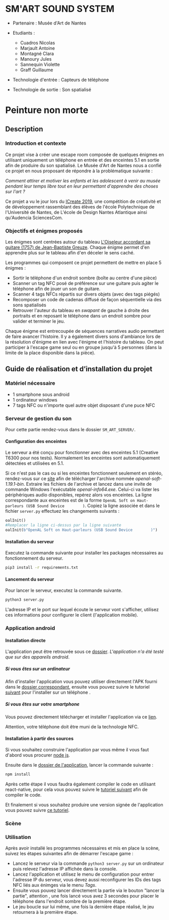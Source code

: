 # SM'ART SOUND SYSTEM

- Partenaire : Musée d'Art de Nantes

- Etudiants : 

	- Cuadros Nicolas
	- Marjault Antoine
	- Montagné Clara
	- Manoury Jules
	- Sannequin Violette
	- Graff Guillaume


- Technologie d'entrée : Capteurs de téléphone

- Technologie de sortie : Son spatialisé

  

# Peinture non morte

## Description

### Introduction et contexte

Ce projet vise à créer une escape room composée de quelques énigmes en utilisant uniquement un téléphone en entrée et des enceintes 5.1 en sortie afin de produire du son spatialisé.
Le Musée d'Art de Nantes nous a confié ce projet en nous proposant de répondre à la problématique suivante :

*Comment attirer et motiver les enfants et les adolescent à venir au musée pendant leur temps libre tout en leur permettant d'apprendre des choses sur l'art ?*

Ce projet a vu le jour lors du [ICreate 2019](https://projeticreate2019.wixsite.com/icreate19?fbclid=IwAR3sZtT69xuDUp60zoIqp_Ut2Em7cNhtB9y3uWBsRF6w7pOj3tiniH10_LM), une compétition de créativité et de développement rassemblant des élèves de l'école Polytechnique de l'Université de Nantes, de L'école de Design Nantes Atlantique ainsi qu'Audencia SciencesCom.

### Objectifs et énigmes proposés

Les énigmes sont centrées autour du tableau [L'Oiseleur accordant sa guitare (1757) de Jean-Baptiste Greuze](https://fr.wikipedia.org/wiki/Jean-Baptiste_Greuze).
Chaque énigme permet d'en apprendre plus sur le tableau afin d'en déceler le sens caché.

Les programmes qui composent ce projet permettent de mettre en place 5 énigmes :
- Sortir le téléphone d'un endroit sombre (boîte au centre d'une pièce)
- Scanner un tag NFC posé de préférence sur une guitare puis agiter le téléphone afin de jouer un son de guitare.
- Scanner 4 tags NFCs répartis sur divers objets (avec des tags piégés)
- Recomposer un code de cadenas diffusé de façon séquentielle via des sons spatialisés
- Retrouver l'auteur du tableau en *swapant* de gauche à droite des portraits et en reposant le téléphone dans un endroit sombre pour valider et terminer le jeu.

Chaque énigme est entrecoupée de séquences narratives audio permettant de faire avancer l'histoire.
Il y a également divers sons d'ambiance lors de la résolution d'énigme en lien avec l'énigme et l'histoire du tableau.
On peut participer à l'escape game seul ou en groupe jusqu'à 5 personnes (dans la limite de la place disponible dans la pièce).

## Guide de réalisation et d’installation du projet

### Matériel nécessaire

- 1 smartphone sous android
- 1 ordinateur windows
- 7 tags NFC ou n'importe quel autre objet disposant d'une puce NFC

### Serveur de gestion du son

Pour cette partie rendez-vous dans le dossier ```SM_ART_SERVER/```.

#### Configuration des enceintes

Le serveur a été conçu pour fonctionner avec des enceintes 5.1 (Creative T6300 pour nos tests). Normalement les enceintes sont automatiquement détectées et utilisées en 5.1.

Si ce n'est pas le cas ou si les enceintes fonctionnent seulement en stéréo, rendez-vous sur ce [site](https://kcat.strangesoft.net/openal.html) afin de télécharger l'archive nommée *openal-soft-1.19.1-bin*.
Extraire les fichiers de l'archive et lancez dans une invite de commande Windows l'exécutable *openal-info64.exe*. Celui-ci va lister les périphériques audio disponibles, repérez alors vos enceintes. La ligne correspondante aux enceintes est de la forme ```OpenAL Soft on Haut-parleurs (USB Sound Device        )```.
Copiez la ligne associée et dans le fichier ```server.py``` effectuez les changements suivants :

```python
oalInit()
#Remplacer la ligne ci-dessus par la ligne suivante
oalInit(b"OpenAL Soft on Haut-parleurs (USB Sound Device        )")
```

#### Installation du serveur
Executez la commande suivante pour installer les packages nécessaires au fonctionnement du serveur.

```bash
pip3 install -r requirements.txt
```

#### Lancement du serveur
Pour lancer le serveur, executez la commande suivante.
```bash
python3 server.py
```
L'adresse IP et le port sur lequel écoute le serveur vont s'afficher, utilisez ces informations pour configurer le client (l'application mobile).

### Application android

#### Installation directe

L'application peut être retrouvée sous ce [dossier](./SM_ART/).
*L'application n'a été testé que sur des appareils android*.
##### Si vous êtes sur un ordinateur

Afin d'installer l'application vous pouvez utiliser directement l'APK fourni dans le [dossier correspondant](./SM_ART/apk), ensuite vous pouvez suivre le tutoriel [suivant](https://www.wondershare.com/fr/mobile-phone/installer-android-application.html) pour l'installer sur un téléphone  .

##### Si vous êtes sur votre smartphone

Vous pouvez directement télécharger et installer l'application via ce [lien](https://github.com/CuadrosNicolas/ICreate2019/raw/master/SM_ART/apk/app-release.apk).

Attention, votre téléphone doit être muni de la technologie NFC.

#### Installation à partir des sources

Si vous souhaitez construire l'application par vous même il vous faut d'abord vous procurer [node js](https://nodejs.org/en/).

Ensuite dans le [dossier de l'application](./SM_ART), lancer la commande suivante :
```bash
npm install
```

Après cette étape il vous faudra également compiler le code en utilisant react-native, pour cela vous pouvez suivre le [tutoriel suivant](https://facebook.github.io/react-native/docs/running-on-device) afin de compiler le code.

Et finalement si vous souhaitez produire une version signée de l'application vous pouvez suivre [ce tutoriel](https://facebook.github.io/react-native/docs/signed-apk-android).

### Scène

### Utilisation

Après avoir installé les programmes nécessaires et mis en place la scène, suivez les étapes suivantes afin de démarrer l'escape game :
- Lancez le serveur  via la commande ```python3 server.py``` sur un ordinateur puis relevez l'adresse IP affichée dans la console.
- Lancez l'application et utilisez le menu de configuration pour entrer l'adresse IP du serveur, vous devez aussi reconfigurer les IDs des tags NFC liés aux énimges via le menu *Tags*.
- Ensuite vous pouvez lancer directement la partie via le bouton "lancer la partie", attention , une fois lancé vous avez 3 secondes pour placer le téléphone dans l'endroit sombre de la première étape.
- Le jeu boucle sur lui même, une fois la dernière étape réalisé, le jeu retournera à la première étape.
